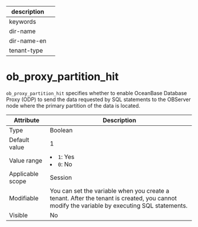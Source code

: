 |description||
|---|---|
|keywords||
|dir-name||
|dir-name-en||
|tenant-type||

# ob_proxy_partition_hit

`ob_proxy_partition_hit` specifies whether to enable OceanBase Database Proxy (ODP) to send the data requested by SQL statements to the OBServer node where the primary partition of the data is located.

| **Attribute** | **Description** |
|--------|-----------------------------------------------------------------------------------------------------|
| Type | Boolean |
| Default value | 1 |
| Value range | <li> `1`: Yes   <li> `0`: No |
| Applicable scope | Session |
| Modifiable | You can set the variable when you create a tenant. After the tenant is created, you cannot modify the variable by executing SQL statements. |
| Visible | No |
